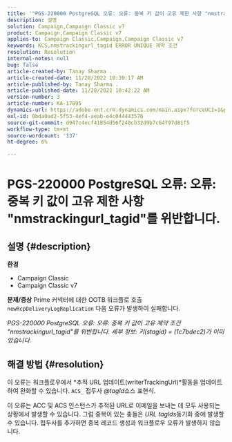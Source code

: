 ```yaml
---
title: '"PGS-220000 PostgreSQL 오류: 오류: 중복 키 값이 고유 제한 사항 "nmstrackingurl_tagid"를 위반합니다."'
description: 설명
solution: Campaign,Campaign Classic v7
product: Campaign,Campaign Classic v7
applies-to: Campaign Classic,Campaign,Campaign Classic v7
keywords: KCS,nmstrackingurl_tagid ERROR UNIQUE 제약 조건
resolution: Resolution
internal-notes: null
bug: false
article-created-by: Tanay Sharma .
article-created-date: 11/28/2022 10:30:17 AM
article-published-by: Tanay Sharma .
article-published-date: 11/28/2022 10:42:22 AM
version-number: 3
article-number: KA-17895
dynamics-url: https://adobe-ent.crm.dynamics.com/main.aspx?forceUCI=1&pagetype=entityrecord&etn=knowledgearticle&id=71f5a1a5-076f-ed11-9562-6045bd006239
exl-id: 0bda0ad2-5f53-4ef4-aeab-e4c044443576
source-git-commit: d947c4ecf41854d56f248cb32d9b7c64797d81f5
workflow-type: tm+mt
source-wordcount: '137'
ht-degree: 6%

---
```


# PGS-220000 PostgreSQL 오류: 오류: 중복 키 값이 고유 제한 사항 &quot;nmstrackingurl_tagid&quot;를 위반합니다.

## 설명 {#description}

<b>환경</b>
- Campaign Classic
- Campaign Classic v7



<b>문제/증상</b>
Prime 커넥터에 대한 OOTB 워크플로 호출 `newRcpDeliveryLogReplication` 다음 오류가 발생하여 실패합니다.

*PGS-220000 PostgreSQL 오류: 오류: 중복 키 값이 고유 제약 조건 &quot;nmstrackingurl_tagid&quot;를 위반합니다. 세부 정보: 키(stagid) = (1c7bdec2)가 이미 있습니다.*


## 해결 방법 {#resolution}


이 오류는 워크플로우에서 *추적 URL 업데이트(writerTrackingUrl)*활동을 업데이트하여 완화할 수 있습니다. `ACS_` 접두사 *@tagId*&#x200B;소스 표현식.

이 오류는 ACC 및 ACS 인스턴스가 추적된 URL로 이메일을 보내는 데 모두 사용되는 상황에서 발생할 수 있습니다. 그럼 중복이 있는 충돌은 *URL* *tagIds*&#x200B;동기화 중에 발생할 수 있습니다. 접두사를 추가하면 중복 레코드 생성과 워크플로우 오류가 발생하지 않습니다.
